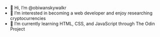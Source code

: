 - 👋 Hi, I’m @obiwanskywalkr
- 👀 I’m interested in becoming a web developer and enjoy researching cryptocurrencies
- 🌱 I’m currently learning HTML, CSS, and JavaScript through The Odin Project

<!---
obiwanskywalkr/obiwanskywalkr is a ✨ special ✨ repository because its `README.md` (this file) appears on your GitHub profile.
You can click the Preview link to take a look at your changes.
--->
